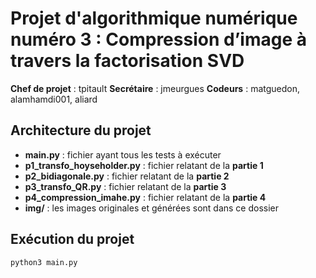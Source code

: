 # Projet d'algorithmique numérique numéro 3 : Compression d’image à travers la factorisation SVD 

**Chef de projet** : tpitault
**Secrétaire** : jmeurgues
**Codeurs** : matguedon, alamhamdi001, aliard

## Architecture du projet

- **main.py** : fichier ayant tous les tests à exécuter
- **p1_transfo_hoyseholder.py** : fichier relatant de la **partie 1**
- **p2_bidiagonale.py** : fichier relatant de la **partie 2**
- **p3_transfo_QR.py** : fichier relatant de la **partie 3**
- **p4_compression_imahe.py** : fichier relatant de la **partie 4**
- **img/** : les images originales et générées sont dans ce dossier

## Exécution du projet

```
python3 main.py
```
